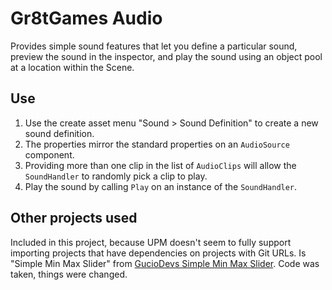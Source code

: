 # Gr8tGames Audio

Provides simple sound features that let you define a particular sound, preview the sound in the inspector, and play the sound using an object pool at a location within the Scene.

## Use

1. Use the create asset menu "Sound > Sound Definition" to create a new sound definition.
2. The properties mirror the standard properties on an `AudioSource` component.
3. Providing more than one clip in the list of `AudioClips` will allow the `SoundHandler` to randomly pick a clip to play.
4. Play the sound by calling `Play` on an instance of the `SoundHandler`.

## Other projects used
Included in this project, because UPM doesn't seem to fully support importing projects that have dependencies on projects with Git URLs. Is "Simple Min Max Slider" from [GucioDevs Simple Min Max Slider](https://github.com/GucioDevs/SimpleMinMaxSlider). Code was taken, things were changed.

